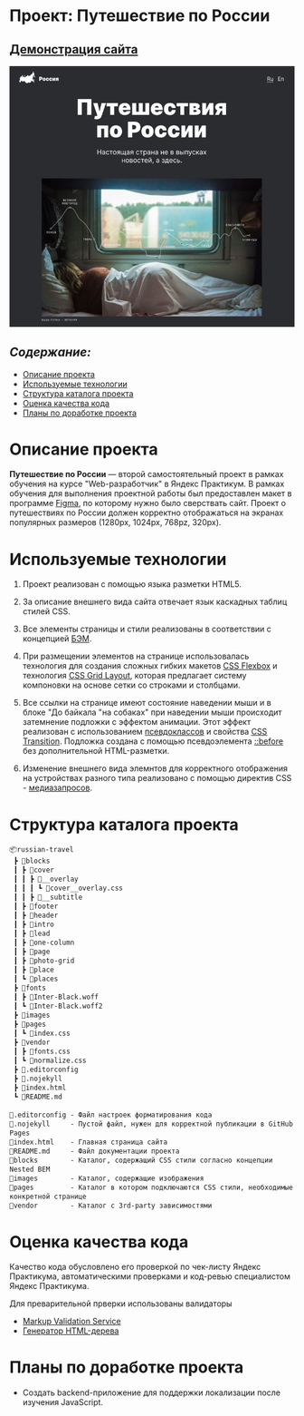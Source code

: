 # Проект: Путешествие по России

## [Демонстрация сайта]()

![Превью проекта](./images/previewprogect.jpg)

## ***Содержание:***
- [Описание проекта](#Description)
- [Используемые технологии](#Technologies)
- [Структура каталога проекта](#ProjectStructure)
- [Оценка качества кода](#Quality)
- [Планы по доработке проекта](#Planes)


# Описание проекта <a name="Description"></a>

**Путешествие по России** — второй самостоятельный проект в рамках обучения на курсе "Web-разработчик" в Яндекс Практикум. В рамках обучения для выполнения проектной работы был предоставлен макет в программе [Figma](https://www.figma.com/file/5S2WSbEFL6awjVWJ0NWL8Q/Sprint-3_-Russia-_-desktop-%2B-mobile?node-id=28503%3A0&t=ppSUaHh7yQCqrjcP-0), по которому нужно было сверствать сайт.
Проект о путешествиях по России должен корректно отображаться на экранах популярных размеров (1280px, 1024px, 768pz, 320px).


# Используемые технологии <a name="Technologies"></a>

1. Проект реализован с помощью языка разметки HTML5.

2. За описание внешнего вида сайта отвечает язык каскадных таблиц стилей CSS.

3. Все элементы страницы и стили реализованы в соответствии с концепцией [БЭМ](https://ru.bem.info/methodology/quick-start/).

4. При размещении элементов на странице использовалась технология для создания сложных гибких макетов [CSS Flexbox](https://doka.guide/css/flexbox-guide/) и технология [CSS Grid Layout](https://doka.guide/css/flexbox-guide/), которая предлагает систему компоновки на основе сетки со строками и столбцами.

5. Все ссылки на странице имеют состояние наведении мыши и в блоке "До байкала "на собаках" при наведении мыши происходит затемнение подложки с эффектом анимации. Этот эффект реализован с использованием [псевдоклассов](https://doka.guide/css/pseudoclasses/) и свойства [CSS Transition](https://doka.guide/css/transition/). Подложка создана с помощью псевдоэлемента [::before](https://doka.guide/css/before/) без дополнительной HTML-разметки.

7. Изменение внешнего вида элемнтов для корректного отображения на устройствах разного типа реализовано с помощью директив CSS - [медиазапросов](https://doka.guide/css/media/).

# Структура каталога проекта <a name="ProjectStructure"></a>

```
📦russian-travel
 ┣ 📂blocks
 ┃ ┣ 📂cover
 ┃ ┃ ┣ 📂__overlay
 ┃ ┃ ┃ ┗ 📜cover__overlay.css
 ┃ ┃ ┣ 📂__subtitle
 ┃ ┣ 📂footer
 ┃ ┣ 📂header
 ┃ ┣ 📂intro
 ┃ ┣ 📂lead
 ┃ ┣ 📂one-column
 ┃ ┣ 📂page
 ┃ ┣ 📂photo-grid
 ┃ ┣ 📂place
 ┃ ┗ 📂places
 ┣ 📂fonts
 ┃ ┣ 📜Inter-Black.woff
 ┃ ┗ 📜Inter-Black.woff2
 ┣ 📂images
 ┣ 📂pages
 ┃ ┗ 📜index.css
 ┣ 📂vendor
 ┃ ┣ 📜fonts.css
 ┃ ┗ 📜normalize.css
 ┣ 📜.editorconfig
 ┣ 📜.nojekyll
 ┣ 📜index.html
 ┗ 📜README.md

📜.editorconfig - Файл настроек форматирования кода
📜.nojekyll     - Пустой файл, нужен для корректной публикации в GitHub Pages
📜index.html    - Главная страница сайта
📜README.md     - Файл документации проекта
📂blocks        - Каталог, содержащий CSS стили согласно концепции Nested BEM
📂images        - Каталог, содержащие изображения
📂pages         - Каталог в котором подключаются CSS стили, необходимые конкретной странице
📂vendor        - Каталог с 3rd-party зависимостями
```
# Оценка качества кода <a name="Quality"></a>
Качество кода обусловлено его проверкой по чек-листу Яндекс Практикума, автоматическими проверками и код-ревью специалистом Яндекс Практикума.

Для преварительной прверки использованы валидаторы
- [Markup Validation Service](https://validator.w3.org/#validate_by_uri)
- [Генератор HTML-дерева](https://yoksel.github.io/html-tree/)

# Планы по доработке проекта <a name="Planes"></a>
- Создать backend-приложение для поддержки локализации после изучения JavaScript.

